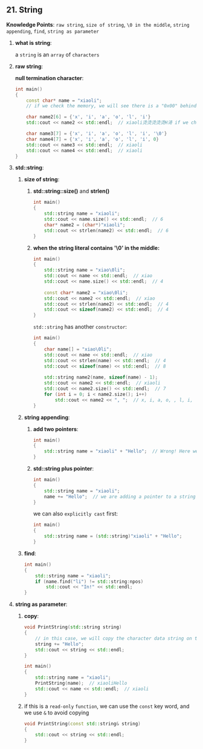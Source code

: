 ## 21. String

**Knowledge Points**: `raw string`, `size of string`, `\0 in the middle`, `string appending`, `find`, `string as parameter`

1. **what is string**: 

    a `string` is an `array` of `characters`

2. **raw string**: 

    **null termination character**: 

    ```c++
    int main()
    {
        const char* name = "xiaoli";
        // if we check the memory, we will see there is a "0x00" behind the "Li" ascii code: 78 69 61 6f 6c 69, this is called the "null termination character" and that is how we know that is where the string ends, note that we don't know what the size of "xiaoli" is
    
        char name2[6] = {'x', 'i', 'a', 'o', 'l', 'i'}
        std::cout << name2 << std::endl;  // xiaoli烫烫烫烫烫H渏 if we check the memory of name2, there are some "array guards" behind "xiaoli", which tell us it comes outside of our memory
    
        char name3[7] = {'x', 'i', 'a', 'o', 'l', 'i', '\0'}
        char name4[7] = {'x', 'i', 'a', 'o', 'l', 'i', 0}
        std::cout << name3 << std::endl;  // xiaoli
        std::cout << name4 << std::endl;  // xiaoli
    }
    ```

3. **std::string**: 

    1. **size of string**: 

        1. **std::string::size()** and **strlen()**

            ```c++
            int main()
            {
                std::string name = "xiaoli";
                std::cout << name.size() << std::endl;  // 6
                char* name2 = (char*)"xiaoli";
                std::cout << strlen(name2) << std::endl;  // 6
            }
            ```

        2. **when the string literal contains '\0' in the middle:** 

            ```c++
            int main()
            {
                std::string name = "xiao\0li";
                std::cout << name << std::endl;  // xiao
                std::cout << name.size() << std::endl;  // 4
                
                const char* name2 = "xiao\0li";
                std::cout << name2 << std::endl;  // xiao
                std::cout << strlen(name2) << std::endl;  // 4
                std::cout << sizeof(name2) << std::endl;  // 4
            }
            ```

            `std::string` has another `constructor`: 

            ```c++
            int main()
            {
                char name[] = "xiao\0li";
                std::cout << name << std::endl;  // xiao
                std::cout << strlen(name) << std::endl;  // 4
                std::cout << sizeof(name) << std::endl;  // 8
                
                std::string name2(name, sizeof(name) - 1);
                std::cout << name2 << std::endl;  // xiaoli
                std::cout << name2.size() << std::endl;  // 7
                for (int i = 0; i < name2.size(); i++)
                    std::cout << name2 << ", ";  // x, i, a, o, , l, i,
            }
            ```

    2. **string appending**: 

        1. **add two pointers**: 

            ```c++
            int main()
            {
                std::string name = "xiaoli" + "Hello";  // Wrong! Here we are just trying to add two "const char*", but we can't add two pointers.
            }
            ```

        2. **std::string plus pointer**: 

            ```c++
            int main()
            {
                std::string name = "xiaoli";
                name += "Hello";  // we are adding a pointer to a string and "+=" is overloaded in the "std::string" class
            }
            ```

            we can also `explicitly cast` first: 

            ```c++
            int main()
            {
                std::string name = (std::string)"xiaoli" + "Hello";
            }
            ```

    3. **find**: 

        ```c++
        int main()
        {
            std::string name = "xiaoli";
            if (name.find("li") != std::string:npos)
                std::cout << "In!" << std::endl;
        }
        ```

4. **string as parameter**: 

    1. **copy**: 

        ```c++
        void PrintString(std::string string)
        {
            // in this case, we will copy the character data string on the heap, which costs much and if you want to modify the "string" variable, the original "string" won't be modified
          	string += "Hello";
            std::cout << string << std::endl;
        }
        
        int main()
        {
            std::string name = "xiaoli";
            PrintString(name);  // xiaoliHello
            std::cout << name << std::endl;  // xiaoli
        }
        ```

    2. if this is a `read-only` `function`, we can use the `const` key word, and we use `&` to avoid copying

        ```c++
        void PrintString(const std::string& string)
        {
            std::cout << string << std::endl;
        }
        ```


